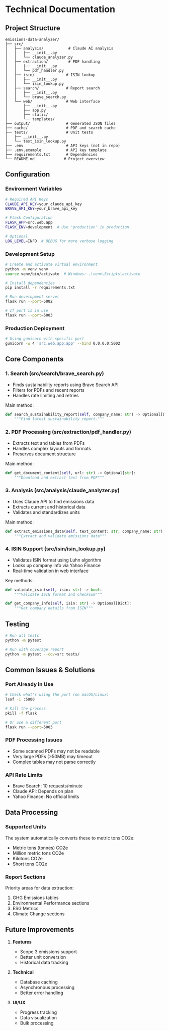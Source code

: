 # Technical Documentation

## Project Structure

```
emissions-data-analyzer/
├── src/
│   ├── analysis/           # Claude AI analysis
│   │   ├── __init__.py
│   │   └── claude_analyzer.py
│   ├── extraction/         # PDF handling
│   │   ├── __init__.py
│   │   └── pdf_handler.py
│   ├── isin/              # ISIN lookup
│   │   ├── __init__.py
│   │   └── isin_lookup.py
│   ├── search/            # Report search
│   │   ├── __init__.py
│   │   └── brave_search.py
│   └── web/               # Web interface
│       ├── __init__.py
│       ├── app.py
│       ├── static/
│       └── templates/
├── output/                # Generated JSON files
├── cache/                 # PDF and search cache
├── tests/                 # Unit tests
│   ├── __init__.py
│   └── test_isin_lookup.py
├── .env                   # API keys (not in repo)
├── .env.example           # API key template
├── requirements.txt       # Dependencies
└── README.md             # Project overview
```

## Configuration

### Environment Variables
```bash
# Required API Keys
CLAUDE_API_KEY=your_claude_api_key
BRAVE_API_KEY=your_brave_api_key

# Flask Configuration
FLASK_APP=src.web.app
FLASK_ENV=development  # Use 'production' in production

# Optional
LOG_LEVEL=INFO  # DEBUG for more verbose logging
```

### Development Setup
```bash
# Create and activate virtual environment
python -m venv venv
source venv/bin/activate  # Windows: .\venv\Scripts\activate

# Install dependencies
pip install -r requirements.txt

# Run development server
flask run --port=5002

# If port is in use
flask run --port=5003
```

### Production Deployment
```bash
# Using gunicorn with specific port
gunicorn -w 4 'src.web.app:app' --bind 0.0.0.0:5002
```

## Core Components

### 1. Search (src/search/brave_search.py)
- Finds sustainability reports using Brave Search API
- Filters for PDFs and recent reports
- Handles rate limiting and retries

Main method:
```python
def search_sustainability_report(self, company_name: str) -> Optional[Dict]:
    """Find latest sustainability report."""
```

### 2. PDF Processing (src/extraction/pdf_handler.py)
- Extracts text and tables from PDFs
- Handles complex layouts and formats
- Preserves document structure

Main method:
```python
def get_document_content(self, url: str) -> Optional[str]:
    """Download and extract text from PDF"""
```

### 3. Analysis (src/analysis/claude_analyzer.py)
- Uses Claude API to find emissions data
- Extracts current and historical data
- Validates and standardizes units

Main method:
```python
def extract_emissions_data(self, text_content: str, company_name: str) -> Optional[Dict]:
    """Extract and validate emissions data"""
```

### 4. ISIN Support (src/isin/isin_lookup.py)
- Validates ISIN format using Luhn algorithm
- Looks up company info via Yahoo Finance
- Real-time validation in web interface

Key methods:
```python
def validate_isin(self, isin: str) -> bool:
    """Validate ISIN format and checksum"""

def get_company_info(self, isin: str) -> Optional[Dict]:
    """Get company details from ISIN"""
```

## Testing

```bash
# Run all tests
python -m pytest

# Run with coverage report
python -m pytest --cov=src tests/
```

## Common Issues & Solutions

### Port Already in Use
```bash
# Check what's using the port (on macOS/Linux)
lsof -i :5000

# Kill the process
pkill -f flask

# Or use a different port
flask run --port=5003
```

### PDF Processing Issues
- Some scanned PDFs may not be readable
- Very large PDFs (>50MB) may timeout
- Complex tables may not parse correctly

### API Rate Limits
- Brave Search: 10 requests/minute
- Claude API: Depends on plan
- Yahoo Finance: No official limits

## Data Processing

### Supported Units
The system automatically converts these to metric tons CO2e:
- Metric tons (tonnes) CO2e
- Million metric tons CO2e
- Kilotons CO2e
- Short tons CO2e

### Report Sections
Priority areas for data extraction:
1. GHG Emissions tables
2. Environmental Performance sections
3. ESG Metrics
4. Climate Change sections

## Future Improvements

1. **Features**
   - Scope 3 emissions support
   - Better unit conversion
   - Historical data tracking

2. **Technical**
   - Database caching
   - Asynchronous processing
   - Better error handling

3. **UI/UX**
   - Progress tracking
   - Data visualization
   - Bulk processing